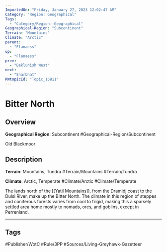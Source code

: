 ```yaml
---
ImportedOn: "Friday, January 27, 2023 12:02:47 AM"
Category: "Region: Geographical"
Tags:
  - "Category/Region--Geographical"
Geographical-Region: "Subcontinent"
Terrain: "Mountains"
Climate: "Arctic"
parent:
  - "Flanaess"
up:
  - "Flanaess"
prev:
  - "Baklunish West"
next:
  - "Sharbhat"
RWtopicId: "Topic_16811"
---
```

# Bitter North
## Overview
**Geographical Region**: Subcontinent
#Geographical-Region/Subcontinent

Old Blackmoor

## Description
**Terrain**: Mountains, Tundra
#Terrain/Mountains #Terrain/Tundra

**Climate**: Arctic, Temperate
#Climate/Arctic #Climate/Temperate

The lands north of the [[Yatil Mountains]], from the Dramidj coast to the Dulsi River, make up the Bitter North. The climate in this region of steppes and coniferous forests varies from cool to frigid, making this a sparsely settled area home mostly to nomads, orcs, and goblins, except in Perrenland.


---
## Tags
#Publisher/WotC #Rule/3PP #Sources/Living-Greyhawk-Gazetteer

